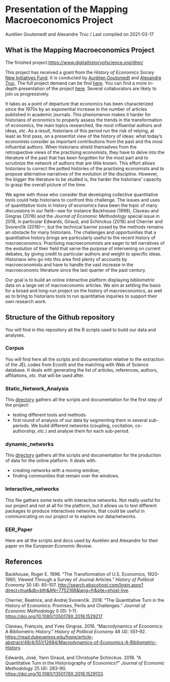 Presentation of the Mapping Macroeconomics Project
================
Aurélien Goutsmedt and Alexandre Truc
/ Last compiled on 2021-03-17

## What is the Mapping Macroeconomics Project

The finished project:https://www.digitalhistoryofscience.org/dhm/

This project has received a grant from the *History of Economics Sociey*
[New Initiatives
Fund](https://historyofeconomics.org/about-the-society/new-initiatives/).
It is conducted by [Aurélien Goutsmedt](aurelien-goutsmedt.com) and
[Alexandre
Truc](https://sites.google.com/view/alexandre-truc/home-and-contact).
The full project demand can be find
[here](https://aurelien-goutsmedt.com/project/mapping-macroeconomics/proposal_hes.pdf).
You can find a more in-depth presentation of the project
[here](https://aurelien-goutsmedt.com/project/mapping-macroeconomics/).
Several collaborators are likely to join us progressively.

It takes as a point of departure that economics has been characterized
since the 1970s by an exponential increase in the number of articles
published in academic journals. This phenomenon makes it harder for
historians of economics to properly assess the trends in the
transformation of economics, the main topics researched, the most
influential authors and ideas, *etc*. As a result, historians of this
period run the risk of relying, at least as first pass, on a presentist
view of the history of ideas: what today’s economists consider as
important contributions from the past and the most influential authors.
When historians shield themselves from the retrospective views of the
practising economists, they have to delve into the literature of the
past that has been forgotten for the most part and to scrutinize the
network of authors that are little known. This effort allows historians
to correct the potted histories of the practising economists and to
propose alternative narratives of the evolution of the discipline.
However, the bigger the literature to be studied is, the harder the
historians’ capacity to grasp the overall picture of the time.

We agree with those who consider that developing collective quantitative
tools could help historians to confront this challenge. The issues and
uses of quantitative tools in history of economics have been the topic
of many discussions in our field—see for instance Backhouse (1998),
Claveau and Gingras (2016) and the *Journal of Economic Methodology*
special issue in 2018, in particular Edwards, Giraud, and Schinckus
(2018) and Cherrier and Svorenčík (2018)—, but the technical barrier
posed by the methods remains an obstacle for many historians. The
challenges and opportunities that a quantitative history brings are
particularly useful to the recent history of macroeconomics. Practising
macroeconomists are eager to tell narratives of the evolution of their
field that serve the purpose of intervening on current debates, by
giving credit to particular authors and weight to specific ideas.
Historians who go into this area find plenty of accounts by
macroeconomists and have to handle the vast increase in the
macroeconomic literature since the last quarter of the past century.

Our goal is to build an online interactive platform displaying
bibliometric data on a large set of macroeconomic articles. We aim at
settling the basis for a broad and long-run project on the history of
macroeconomics, as well as to bring to historians tools to run
quantitative inquiries to support their own research work.

## Structure of the Github repository

You will find in this repository all the R scripts used to build our
data and analyses.

### Corpus

You will find here all the scripts and documentation relative to the
extraction of the JEL codes from Econlit and the matching with Web of
Science database. It deals with generating the list of articles,
references, authors, affiliations, *etc.* that will be used after.

### Static\_Network\_Analysis

This [directory](/Static_Network_Analysis/Readme.md) gathers all the
scripts and documentation for the first step of the project:

  - testing different tools and methods
  - first round of analysis of our data by segmenting them in several
    sub-periods. We build different networks (coupling, cocitation,
    co-authorship, *etc*.) and analyse them for each sub-period.

### dynamic\_networks

This [directory](/dynamic_networks/Readme.md) gathers all the scripts
and documentation for the production of data for the online platform. It
deals with:

  - creating networks with a moving window;
  - finding communities that remain over the windows.

### Interactive\_networks

This file gathers some tests with interactive networks. Not really
useful for our project and not at all for the platform, but it allows us
to test different packages to produce interactives networks, that could
be useful in communicating on our project or to explore our
data/networks.

### EER\_Paper

Here are all the scripts and docs used by Aurélien and Alexandre for
their paper on the *European Economic Review*.

## References

<div id="refs" class="references">

<div id="ref-backhouse1998">

Backhouse, Roger E. 1998. “The Transformation of U.S. Economics,
1920-1960, Viewed Through a Survey of Journal Articles.” *History of
Political Economy* 30 (4): 85–107.
<http://search.ebscohost.com/login.aspx?direct=true&db=bth&AN=7752166&lang=fr&site=ehost-live>.

</div>

<div id="ref-cherrier2018a">

Cherrier, Beatrice, and Andrej Svorenčík. 2018. “The Quantitative Turn
in the History of Economics: Promises, Perils and Challenges.” *Journal
of Economic Methodology* 0 (0): 1–11.
<https://doi.org/10.1080/1350178X.2018.1529217>.

</div>

<div id="ref-claveau2016">

Claveau, François, and Yves Gingras. 2016. “Macrodynamics of Economics:
A Bibliometric History.” *History of Political Economy* 48 (4): 551–92.
<https://read.dukeupress.edu/hope/article-abstract/48/4/551/12684/Macrodynamics-of-Economics-A-Bibliometric-History>.

</div>

<div id="ref-edwards2018a">

Edwards, José, Yann Giraud, and Christophe Schinckus. 2018. “A
Quantitative Turn in the Historiography of Economics?” *Journal of
Economic Methodology* 25 (4): 283–90.
<https://doi.org/10.1080/1350178X.2018.1529133>.

</div>

</div>
